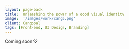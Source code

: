 ```yaml
---
layout: page-back
title:  Unleashing the power of a good visual identity
image:  '/images/work/cango.png'
client: Cangopal
tags: [Front-end, UI Design, Branding]
---
```

Coming soon ♡